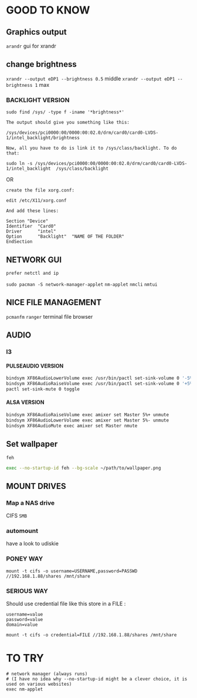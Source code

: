 # GOOD TO KNOW


## Graphics output

`arandr` gui for xrandr

## change brightness
`xrandr --output eDP1 --brightness 0.5` middle
`xrandr --output eDP1 --brightness 1` max

### BACKLIGHT VERSION
```
sudo find /sys/ -type f -iname '*brightness*'

The output should give you something like this:

/sys/devices/pci0000:00/0000:00:02.0/drm/card0/card0-LVDS-1/intel_backlight/brightness

Now, all you have to do is link it to /sys/class/backlight. To do that:

sudo ln -s /sys/devices/pci0000:00/0000:00:02.0/drm/card0/card0-LVDS-1/intel_backlight  /sys/class/backlight
```

OR

```
create the file xorg.conf:

edit /etc/X11/xorg.conf

And add these lines:

Section "Device"
Identifier  "Card0"
Driver      "intel"
Option      "Backlight"  "NAME OF THE FOLDER"
EndSection
```


## NETWORK GUI
`prefer netctl and ip`

`sudo pacman -S network-manager-applet`
`nm-applet`
`nmcli`
`nmtui`

## NICE FILE MANAGEMENT
`pcmanfm`
`ranger` terminal file browser

## AUDIO

### I3
#### PULSEAUDIO VERSION
```bash
bindsym XF86AudioLowerVolume exec /usr/bin/pactl set-sink-volume 0 '-5%'
bindsym XF86AudioRaiseVolume exec /usr/bin/pactl set-sink-volume 0 '+5%'
pactl set-sink-mute 0 toggle
```

#### ALSA VERSION
```bash
bindsym XF86AudioRaiseVolume exec amixer set Master 5%+ unmute
bindsym XF86AudioLowerVolume exec amixer set Master 5%- unmute
bindsym XF86AudioMute exec amixer set Master nmute
```

## Set wallpaper

`feh`
```bash
exec --no-startup-id feh --bg-scale ~/path/to/wallpaper.png
```

## MOUNT DRIVES

### Map a NAS drive
CIFS
``
SMB
``

### automount
have  a  look to udiskie

### PONEY WAY

```
mount -t cifs -o username=USERNAME,password=PASSWD //192.168.1.88/shares /mnt/share
```
### SERIOUS WAY
Should use credential file like this
store in a FILE :
```
username=value
password=value
domain=value
```

```
mount -t cifs -o credential=FILE //192.168.1.88/shares /mnt/share
```


# TO TRY

```
# network manager (always runs)
# (I have no idea why --no-startup-id might be a clever choice, it is used on various websites)
exec nm-applet
```

